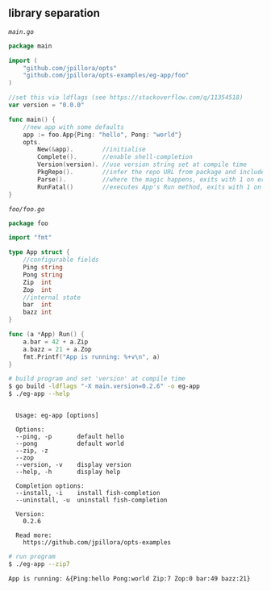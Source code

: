 ## library separation

_`main.go`_

<!--tmpl,code=go:cat main.go -->
``` go 
package main

import (
	"github.com/jpillora/opts"
	"github.com/jpillora/opts-examples/eg-app/foo"
)

//set this via ldflags (see https://stackoverflow.com/q/11354518)
var version = "0.0.0"

func main() {
	//new app with some defaults
	app := foo.App{Ping: "hello", Pong: "world"}
	opts.
		New(&app).        //initialise
		Complete().       //enable shell-completion
		Version(version). //use version string set at compile time
		PkgRepo().        //infer the repo URL from package and include in the help text
		Parse().          //where the magic happens, exits with 1 on error
		RunFatal()        //executes App's Run method, exits with 1 on error
}
```
<!--/tmpl-->

_`foo/foo.go`_

<!--tmpl,code=go:cat foo/foo.go -->
``` go 
package foo

import "fmt"

type App struct {
	//configurable fields
	Ping string
	Pong string
	Zip  int
	Zop  int
	//internal state
	bar  int
	bazz int
}

func (a *App) Run() {
	a.bar = 42 + a.Zip
	a.bazz = 21 + a.Zop
	fmt.Printf("App is running: %+v\n", a)
}
```
<!--/tmpl-->

```sh
# build program and set 'version' at compile time
$ go build -ldflags "-X main.version=0.2.6" -o eg-app
$ ./eg-app --help
```

<!--tmpl,code=plain:go build -ldflags "-X main.version=0.2.6" -o eg-app && ./eg-app --help -->
``` plain 

  Usage: eg-app [options]

  Options:
  --ping, -p       default hello
  --pong           default world
  --zip, -z
  --zop
  --version, -v    display version
  --help, -h       display help

  Completion options:
  --install, -i    install fish-completion
  --uninstall, -u  uninstall fish-completion

  Version:
    0.2.6

  Read more:
    https://github.com/jpillora/opts-examples

```
<!--/tmpl-->

```sh
# run program
$ ./eg-app --zip7
```

<!--tmpl,code=plain:./eg-app --zip 7; rm eg-app -->
``` plain 
App is running: &{Ping:hello Pong:world Zip:7 Zop:0 bar:49 bazz:21}
```
<!--/tmpl-->